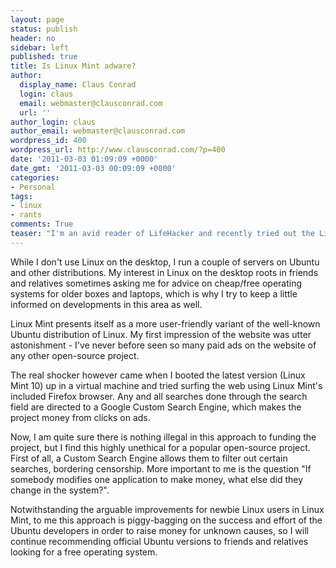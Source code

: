 ```yaml
---
layout: page
status: publish
header: no
sidebar: left
published: true
title: Is Linux Mint adware?
author:
  display_name: Claus Conrad
  login: claus
  email: webmaster@clausconrad.com
  url: ''
author_login: claus
author_email: webmaster@clausconrad.com
wordpress_id: 400
wordpress_url: http://www.clausconrad.com/?p=400
date: '2011-03-03 01:09:09 +0000'
date_gmt: '2011-03-03 00:09:09 +0000'
categories:
- Personal
tags:
- linux
- rants
comments: True
teaser: "I'm an avid reader of LifeHacker and recently tried out the Linux Mint distribution after reading <a href=\"http//lifehacker.com/#!5469575/why-linux-mint-might-be-a-better-beginners-linux-than-ubuntu\">this post</a>."
---
```

While I don't use Linux on the desktop, I run a couple of servers on Ubuntu and other distributions. My interest in Linux on the desktop roots in friends and relatives sometimes asking me for advice on cheap/free operating systems for older boxes and laptops, which is why I try to keep a little informed on developments in this area as well.

Linux Mint presents itself as a more user-friendly variant of the well-known Ubuntu distribution of Linux. My first impression of the website was utter astonishment - I've never before seen so many paid ads on the website of any other open-source project.

The real shocker however came when I booted the latest version (Linux Mint 10) up in a virtual machine and tried surfing the web using Linux Mint's included Firefox browser. Any and all searches done through the search field are directed to a Google Custom Search Engine, which makes the project money from clicks on ads.

Now, I am quite sure there is nothing illegal in this approach to funding the project, but I find this highly unethical for a popular open-source project. First of all, a Custom Search Engine allows them to filter out certain searches, bordering censorship. More important to me is the question "If somebody modifies one application to make money, what else did they change in the system?".

Notwithstanding the arguable improvements for newbie Linux users in Linux Mint, to me this approach is piggy-bagging on the success and effort of the Ubuntu developers in order to raise money for unknown causes, so I will continue recommending official Ubuntu versions to friends and relatives looking for a free operating system.
